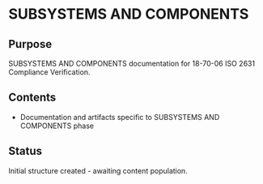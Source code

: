 # SUBSYSTEMS AND COMPONENTS

## Purpose
SUBSYSTEMS AND COMPONENTS documentation for 18-70-06 ISO 2631 Compliance Verification.

## Contents
- Documentation and artifacts specific to SUBSYSTEMS AND COMPONENTS phase

## Status
Initial structure created - awaiting content population.
